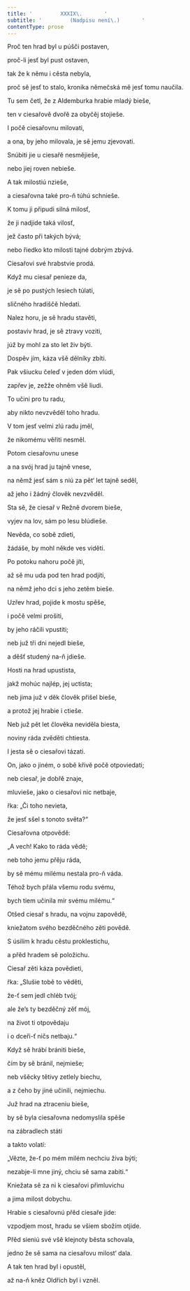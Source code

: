 ```yaml
---
title: '         XXXIX\.       '
subtitle: '         (Nadpisu není\.)       '
contentType: prose
---
```


<section>

Proč ten hrad byl u púšči postaven,

proč-li jesť byl pust ostaven,

tak že k němu i cěsta nebyla,

proč sě jesť to stalo, kronika němečská mě jesť tomu naučila.

Tu sem četl, že z Aldemburka hrabie mladý bieše,

ten v ciesařově dvořě za obyčěj stojieše.

I počě ciesařovnu milovati,

a ona, by jeho milovala, je sě jemu zjevovati.

Snúbiti jie u ciesařě nesmějieše,

nebo jiej roven nebieše.

A tak milostiú nzieše,

a ciesařovna také pro-ň túhú schnieše.

K tomu ji připudi silná milosť,

že ji nadjide taká vilosť,

jež často při takých bývá;

nebo řiedko kto milosti tajné dobrým zbývá.

Ciesařovi své hrabstvie prodá.

Když mu ciesař penieze da,

je sě po pustých lesiech túlati,

sličného hradiščě hledati.

Nalez horu, je sě hradu stavěti,

postaviv hrad, je sě ztravy voziti,

júž by mohl za sto let živ býti.

Dospěv jím, káza všě dělníky zbíti.

Pak všiucku čeleď v jeden dóm vlúdi,

zapřev je, zežže ohněm všě liudi.

To učini pro tu radu,

aby nikto nevzvěděl toho hradu.

V tom jesť velmi zlú radu jměl,

že nikomému věřiti nesměl.

Potom ciesařovnu unese

a na svój hrad ju tajně vnese,

na němž jesť sám s niú za pět‘ let tajně seděl,

až jeho i žádný člověk nevzvěděl.

Sta sě, že ciesař v Režně dvorem bieše,

vyjev na lov, sám po lesu blúdieše.

Nevěda, co sobě zdieti,

žádáše, by mohl někde ves viděti.

Po potoku nahoru počě jíti,

až sě mu uda pod ten hrad podjíti,

na němž jeho dci s jeho zetěm bieše.

Uzřev hrad, pojide k mostu spěše,

i počě velmi prošiti,

by jeho ráčili vpustiti;

neb juž tři dni nejedl bieše,

a děšť studený na-ň jdieše.

Hosti na hrad upustista,

jakž mohúc najlép, jej uctista;

neb jima juž v děk člověk přišel bieše,

a protož jej hrabie i ctieše.

Neb juž pět let člověka neviděla biesta,

noviny ráda zvěděti chtiesta.

I jesta sě o ciesařovi tázati.

On, jako o jiném, o sobě křivě počě otpoviedati;

neb ciesař, je dobřě znaje,

mluvieše, jako o ciesařovi nic netbaje,

řka: „Či toho nevieta,

že jesť sšel s tonoto světa?“

Ciesařovna otpovědě:

„A vech! Kako to ráda vědě;

neb toho jemu přěju ráda,

by sě mému milému nestala pro-ň váda.

Téhož bych přála všemu rodu svému,

bych tiem učinila mír svému milému.“

Otšed ciesař s hradu, na vojnu zapovědě,

kniežatom svého bezděčného zěti povědě.

S úsilím k hradu cěstu proklestichu,

a přěd hradem sě položichu.

Ciesař zěti káza povědieti,

řka: „Slušie tobě to věděti,

že-ť sem jedl chléb tvój;

ale že’s ty bezděčný zěť mój,

na život ti otpovědaju

i o dceři-ť ničs netbaju.“

Když sě hrábí brániti bieše,

čím by sě bránil, nejmieše;

neb všěcky tětivy zetlely biechu,

a z čeho by jiné učinili, nejmiechu.

Juž hrad na ztraceniu bieše,

by sě byla ciesařovna nedomyslila spěše

na zábradlech státi

a takto volatí:

„Vězte, že-ť po mém milém nechciu živa býti;

nezabje-li mne jiný, chciu sě sama zabiti.“

Kniežata sě za ni k ciesařovi přimluvichu

a jima milost dobychu.

Hrabie s ciesařovnú přěd ciesaře jide:

vzpodjem most, hradu se všiem sbožím otjide.

Přěd sieniú své všě klejnoty běsta schovala,

jedno že sě sama na ciesařovu milost‘ dala.

A tak ten hrad byl i opustěl,

až na-ň kněz Oldřich byl i vzněl.

</section>
